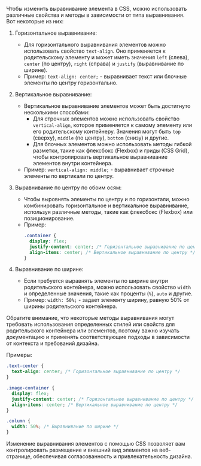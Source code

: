 Чтобы изменить выравнивание элемента в CSS, можно использовать различные свойства и методы в зависимости от типа выравнивания. Вот некоторые из них:

1. Горизонтальное выравнивание:
   - Для горизонтального выравнивания элементов можно использовать свойство `text-align`. Оно применяется к родительскому элементу и может иметь значения `left` (слева), `center` (по центру), `right` (справа) и `justify` (выравнивание по ширине).
   - Пример: `text-align: center;` - выравнивает текст или блочные элементы по центру горизонтально.

2. Вертикальное выравнивание:
   - Вертикальное выравнивание элементов может быть достигнуто несколькими способами:
     - Для строчных элементов можно использовать свойство `vertical-align`, которое применяется к самому элементу или его родительскому контейнеру. Значения могут быть `top` (сверху), `middle` (по центру), `bottom` (снизу) и другие.
     - Для блочных элементов можно использовать методы гибкой разметки, такие как флексбокс (Flexbox) и гриды (CSS Grid), чтобы контролировать вертикальное выравнивание элементов внутри контейнера.
   - Пример: `vertical-align: middle;` - выравнивает строчные элементы по вертикали по центру.

3. Выравнивание по центру по обоим осям:
   - Чтобы выровнять элементы по центру и по горизонтали, можно комбинировать горизонтальное и вертикальное выравнивание, используя различные методы, такие как флексбокс (Flexbox) или позиционирование.
   - Пример: 
     ```css
     .container {
       display: flex;
       justify-content: center; /* Горизонтальное выравнивание по центру */
       align-items: center; /* Вертикальное выравнивание по центру */
     }
     ```

4. Выравнивание по ширине:
   - Если требуется выравнять элементы по ширине внутри родительского контейнера, можно использовать свойство `width` и определенные значения, такие как проценты (`%`), `auto` и другие.
   - Пример: `width: 50%;` - задает элементу ширину, равную 50% от ширины родительского контейнера.

Обратите внимание, что некоторые методы выравнивания могут требовать использования определенных стилей или свойств для родительского контейнера или элементов, поэтому важно изучать документацию и применять соответствующие подходы в зависимости от контекста и требований дизайна.

Примеры:
```css
.text-center {
  text-align: center; /* Горизонтальное выравнивание по центру */
}

.image-container {
  display: flex;
  justify-content: center; /* Горизонтальное выравнивание по центру */
  align-items: center; /* Вертикальное выравнивание по центру */
}

.column {
  width: 50%; /* Выравнивание по ширине */
}
```

Изменение выравнивания элементов с помощью CSS позволяет вам контролировать размещение и внешний вид элементов на веб-странице, обеспечивая согласованность и привлекательность дизайна.